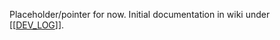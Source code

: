 Placeholder/pointer for now.
Initial documentation in wiki under [[[DEV_LOG](https://github.com/chaosregular/URGE/wiki/DEV_LOG)]].
